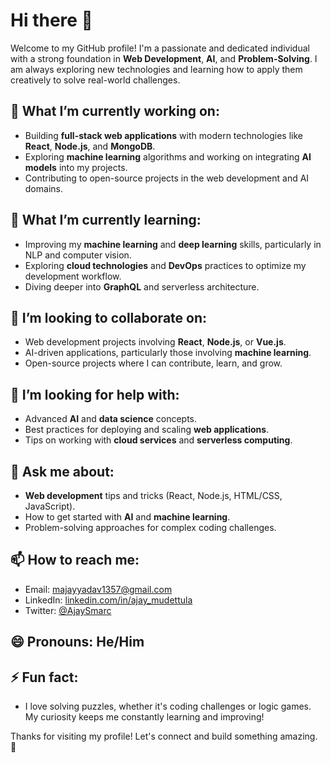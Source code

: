 # Hi there 👋

Welcome to my GitHub profile! I'm a passionate and dedicated individual with a strong foundation in **Web Development**, **AI**, and **Problem-Solving**. I am always exploring new technologies and learning how to apply them creatively to solve real-world challenges.

## 🔭 What I’m currently working on:
- Building **full-stack web applications** with modern technologies like **React**, **Node.js**, and **MongoDB**.
- Exploring **machine learning** algorithms and working on integrating **AI models** into my projects.
- Contributing to open-source projects in the web development and AI domains.

## 🌱 What I’m currently learning:
- Improving my **machine learning** and **deep learning** skills, particularly in NLP and computer vision.
- Exploring **cloud technologies** and **DevOps** practices to optimize my development workflow.
- Diving deeper into **GraphQL** and serverless architecture.

## 👯 I’m looking to collaborate on:
- Web development projects involving **React**, **Node.js**, or **Vue.js**.
- AI-driven applications, particularly those involving **machine learning**.
- Open-source projects where I can contribute, learn, and grow.

## 🤔 I’m looking for help with:
- Advanced **AI** and **data science** concepts.
- Best practices for deploying and scaling **web applications**.
- Tips on working with **cloud services** and **serverless computing**.

## 💬 Ask me about:
- **Web development** tips and tricks (React, Node.js, HTML/CSS, JavaScript).
- How to get started with **AI** and **machine learning**.
- Problem-solving approaches for complex coding challenges.

## 📫 How to reach me:
- Email: [majayyadav1357@gmail.com](mailto:majayyadav1357@gmail.com)
- LinkedIn: [linkedin.com/in/ajay_mudettula](https://www.linkedin.com/in/ajay_mudettula)
- Twitter: [@AjaySmarc](https://twitter.com/AjaySmarc)

## 😄 Pronouns: He/Him

## ⚡ Fun fact:
- I love solving puzzles, whether it's coding challenges or logic games. My curiosity keeps me constantly learning and improving!

Thanks for visiting my profile! Let's connect and build something amazing. 🚀
